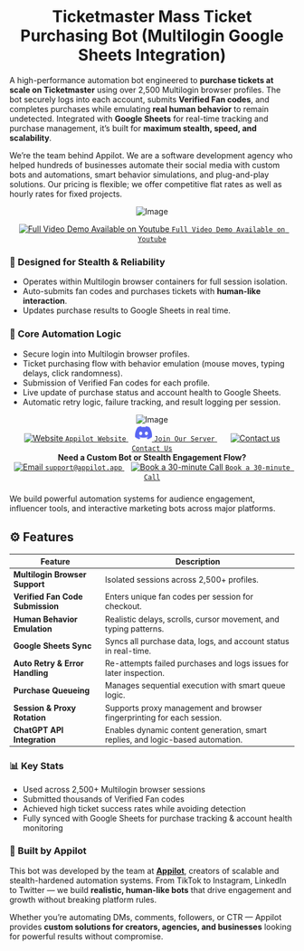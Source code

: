 <h1 align="center">Ticketmaster Mass Ticket Purchasing Bot (Multilogin Google Sheets Integration)</h1>

A high-performance automation bot engineered to **purchase tickets at scale on Ticketmaster** using over 2,500 Multilogin browser profiles. The bot securely logs into each account, submits **Verified Fan codes**, and completes purchases while emulating **real human behavior** to remain undetected. Integrated with **Google Sheets** for real-time tracking and purchase management, it’s built for **maximum stealth, speed, and scalability**.

We’re the team behind Appilot. We are a software development agency who helped hundreds of businesses automate their social media with custom bots and automations, smart behavior simulations, and plug-and-play solutions. Our pricing is flexible; we offer competitive flat rates as well as hourly rates for fixed projects.


<p align="center">
  <img
    src="https://github.com/user-attachments/assets/3e573c8d-8699-4cfa-83bc-b6f26147f0ca"
    alt="Image"
    width="450px"
  />
</p>

<div align="center">
  <a href="https://youtu.be/xsn4W8pXz78?feature=shared">
  <img
    alt="Full Video Demo Available on Youtube"
    width="25px"
    src="https://github.com/user-attachments/assets/c685ef52-2bdd-464c-bd60-cc6e34e8e867"
  />
  <code>Full Video Demo Available on Youtube</code>
</a>
</div>


### 🧠 Designed for Stealth & Reliability
- Operates within Multilogin browser containers for full session isolation.
- Auto-submits fan codes and purchases tickets with **human-like interaction**.
- Updates purchase results to Google Sheets in real time.

### 🔁 Core Automation Logic
- Secure login into Multilogin browser profiles.
- Ticket purchasing flow with behavior emulation (mouse moves, typing delays, click randomness).
- Submission of Verified Fan codes for each profile.
- Live update of purchase status and account health to Google Sheets.
- Automatic retry logic, failure tracking, and result logging per session.


<div align="center">
  <img
    src="https://github.com/user-attachments/assets/078e6506-7061-4619-8fbc-c835ab16818c"
    alt="Image"
    width="600px"
  />
</div>

<div align="center">
  <a href="https://appilot.app/">
    <img
      alt="Website"
      width="25px"
      src="https://github.com/user-attachments/assets/8e5f3af3-b098-4c1d-980d-df9aebc680d0"
    />
    <code>Appilot Website</code>
  </a>
  &nbsp;&nbsp;
  <a href="https://discord.gg/3CZ5muJdF2">
    <img
      alt="Join Our Server"
      width="30px"
      src="https://github.com/Zeeshanahmad4/RealEstateMate-WhatsApp-Group-Management-Bot/blob/main/discord-icon-svgrepo-com.svg"
    />
    <code>Join Our Server</code>
  </a>
  &nbsp;&nbsp;
  </a>
  &nbsp;&nbsp;
  <a href="https://t.me/devpilot1">
    <img
      alt="Contact us"
      width="30px"
      src="https://edent.github.io/SuperTinyIcons/images/svg/telegram.svg"
    />
    <code>Contact Us</code>
  </a>
</div>

<div align="center">
<strong> Need a Custom Bot or Stealth Engagement Flow?</strong>

<div align="center">
  <a href="mailto:support@appilot.app">
  <img
    alt="Email"
    width="30px"
    src="https://github.com/user-attachments/assets/91c8d428-32b7-4be0-91fa-2e42c902b5b8"
  />
  <code>support@appilot.app</code>
</a>
  &nbsp;&nbsp;
  <a href="https://cal.com/app-pilot-m8i8oo/30min">
  <img
    alt="Book a 30-minute Call"
    width="30px"
    src="https://github.com/user-attachments/assets/cd3e5c7b-3e4e-4bb3-b242-bcc20ee78f13"
  />
  <code>Book a 30-minute Call</code>
</a>
<span>

<div align="left">

###
We build powerful automation systems for audience engagement, influencer tools, and interactive marketing bots across major platforms.


## ⚙️ Features

| Feature                        | Description                                                                                                   |
| ------------------------------ | ------------------------------------------------------------------------------------------------------------- |
| **Multilogin Browser Support**  | Isolated sessions across 2,500+ profiles.                                                                      |
| **Verified Fan Code Submission**| Enters unique fan codes per session for checkout.                                                             |
| **Human Behavior Emulation**   | Realistic delays, scrolls, cursor movement, and typing patterns.                                               |
| **Google Sheets Sync**         | Syncs all purchase data, logs, and account status in real-time.                                                |
| **Auto Retry & Error Handling**| Re-attempts failed purchases and logs issues for later inspection.                                             |
| **Purchase Queueing**          | Manages sequential execution with smart queue logic.                                                          |
| **Session & Proxy Rotation**   | Supports proxy management and browser fingerprinting for each session.                                        |
| **ChatGPT API Integration**   | Enables dynamic content generation, smart replies, and logic-based automation.                                |


### 📊 Key Stats

- Used across 2,500+ Multilogin browser sessions
- Submitted thousands of Verified Fan codes
- Achieved high ticket success rates while avoiding detection
- Fully synced with Google Sheets for purchase tracking & account health monitoring

### 🧠 Built by Appilot
This bot was developed by the team at **[Appilot](https://appilot.app/)**, creators of scalable and stealth-hardened automation systems. From TikTok to Instagram, LinkedIn to Twitter — we build **realistic, human-like bots** that drive engagement and growth without breaking platform rules.

Whether you’re automating DMs, comments, followers, or CTR — Appilot provides **custom solutions for creators, agencies, and businesses** looking for powerful results without compromise.
